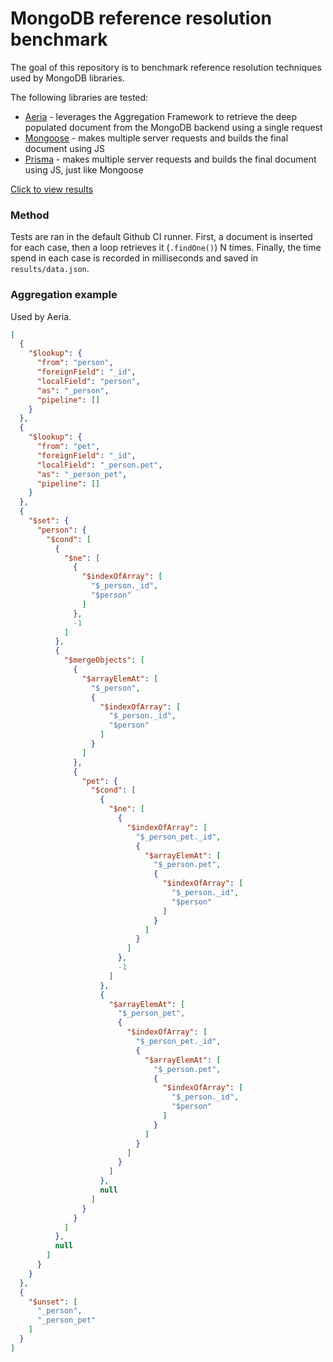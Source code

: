 # MongoDB reference resolution benchmark

The goal of this repository is to benchmark reference resolution techniques used by MongoDB libraries.

The following libraries are tested:

- [Aeria](https://github.com/aeria-org/aeria) - leverages the Aggregation Framework to retrieve the deep populated document from the MongoDB backend using a single request
- [Mongoose](https://github.com/Automattic/mongoose) - makes multiple server requests and builds the final document using JS
- [Prisma](https://github.com/prisma/prisma) - makes multiple server requests and builds the final document using JS, just like Mongoose

[Click to view results](https://github.com/aeria-org/benchmark/blob/results/data.json)

### Method

Tests are ran in the default Github CI runner. First, a document is inserted for each case, then a loop retrieves it (`.findOne()`) N times. Finally, the time spend in each case is recorded in milliseconds and saved in `results/data.json`.

### Aggregation example

Used by Aeria.

```json
[
  {
    "$lookup": {
      "from": "person",
      "foreignField": "_id",
      "localField": "person",
      "as": "_person",
      "pipeline": []
    }
  },
  {
    "$lookup": {
      "from": "pet",
      "foreignField": "_id",
      "localField": "_person.pet",
      "as": "_person_pet",
      "pipeline": []
    }
  },
  {
    "$set": {
      "person": {
        "$cond": [
          {
            "$ne": [
              {
                "$indexOfArray": [
                  "$_person._id",
                  "$person"
                ]
              },
              -1
            ]
          },
          {
            "$mergeObjects": [
              {
                "$arrayElemAt": [
                  "$_person",
                  {
                    "$indexOfArray": [
                      "$_person._id",
                      "$person"
                    ]
                  }
                ]
              },
              {
                "pet": {
                  "$cond": [
                    {
                      "$ne": [
                        {
                          "$indexOfArray": [
                            "$_person_pet._id",
                            {
                              "$arrayElemAt": [
                                "$_person.pet",
                                {
                                  "$indexOfArray": [
                                    "$_person._id",
                                    "$person"
                                  ]
                                }
                              ]
                            }
                          ]
                        },
                        -1
                      ]
                    },
                    {
                      "$arrayElemAt": [
                        "$_person_pet",
                        {
                          "$indexOfArray": [
                            "$_person_pet._id",
                            {
                              "$arrayElemAt": [
                                "$_person.pet",
                                {
                                  "$indexOfArray": [
                                    "$_person._id",
                                    "$person"
                                  ]
                                }
                              ]
                            }
                          ]
                        }
                      ]
                    },
                    null
                  ]
                }
              }
            ]
          },
          null
        ]
      }
    }
  },
  {
    "$unset": [
      "_person",
      "_person_pet"
    ]
  }
]
```

